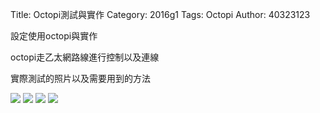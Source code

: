 Title: Octopi測試與實作
Category: 2016g1
Tags: Octopi
Author: 40323123


設定使用octopi與實作

<!-- PELICAN_END_SUMMARY -->

octopi走乙太網路線進行控制以及連線

實際測試的照片以及需要用到的方法

<img src="http://i.imgur.com/Umf1J3w.png">

<img src="http://i.imgur.com/zMUAcXs.jpg">

<img src="http://i.imgur.com/Sqh1bWP.jpg">

<img src="http://i.imgur.com/PzFmXoH.jpg">